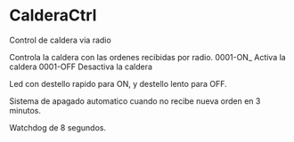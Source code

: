 # CalderaCtrl
Control de caldera via radio

Controla la caldera con las ordenes recibidas por radio.
0001-ON_	Activa la caldera
0001-OFF	Desactiva la caldera

Led con destello rapido para ON, y destello lento para OFF.

Sistema de apagado automatico cuando no recibe nueva orden en 3 minutos.

Watchdog de 8 segundos.
